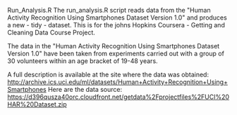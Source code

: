 
Run_Analysis.R
The run_analysis.R script reads data from the "Human Activity Recognition Using Smartphones Dataset Version 1.0" and produces a new - tidy - dataset. This is for the johns Hopkins Coursera - Getting and Cleaning Data Course Project.


The data in the "Human Activity Recognition Using Smartphones Dataset Version 1.0" have been taken from experiments carried out with a group of 30 volunteers within an age bracket of 19-48 years.

A full description is available at the site where the data was obtained: http://archive.ics.uci.edu/ml/datasets/Human+Activity+Recognition+Using+Smartphones 
Here are the data source: https://d396qusza40orc.cloudfront.net/getdata%2Fprojectfiles%2FUCI%20HAR%20Dataset.zip